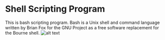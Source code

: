 # Shell Scripting Program
This is bash scripting program.
Bash is a Unix shell and command language written by Brian Fox for the GNU Project as a free software replacement for the Bourne shell.
![alt text](https://miro.medium.com/max/2800/1*iaC_zrKuCvWH75Qf9ghanA.png)
